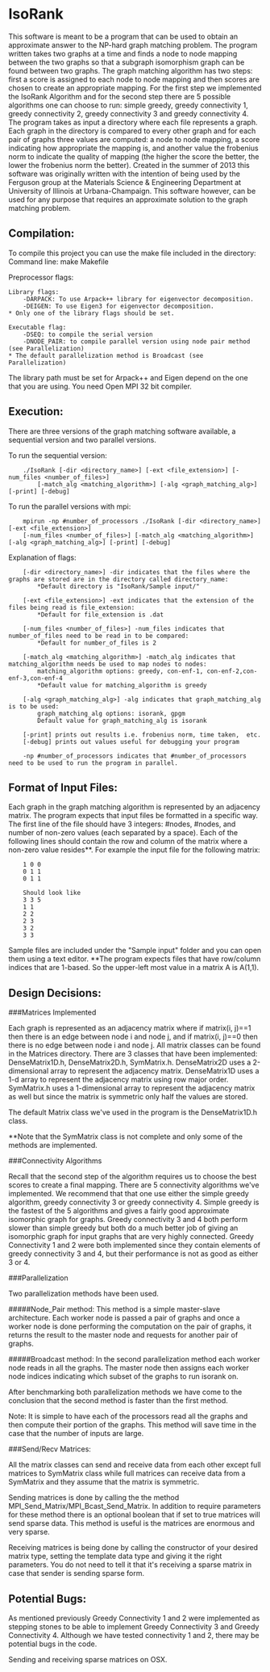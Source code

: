 IsoRank
=======

This software is meant to be a program that can be used to obtain an approximate answer to the NP-hard graph matching problem. 
The program written takes two graphs at a time and finds a node to node mapping between the two graphs so that a subgraph
isomorphism graph can be found between two graphs. The graph matching algorithm has two steps: first a score is assigned to
each node to node mapping and then scores are chosen to create an appropriate mapping. For the first step we implemented
the IsoRank Algorithm and for the second step there are 5 possible algorithms one can choose to run: simple greedy,
greedy connectivity 1, greedy connectivity 2, greedy connectivity 3 and greedy connectivity 4. The program takes as input
a directory where each file represents a graph. Each graph in the directory is compared to every other graph and for each pair of
graphs three values are computed: a node to node mapping, a score indicating how appropriate the mapping is, and another value the frobenius norm to indicate the quality of mapping (the higher the score the better, the lower the frobenius norm the better).
Created in the summer of 2013 this software was originally written with the intention of being used by the Ferguson group at the
Materials Science & Engineering Department at University of Illinois at Urbana-Champaign. This software however, can be used for any purpose that requires an approximate solution to the graph matching problem.     


Compilation:
------------

To compile this project you can use the make file included in the directory:
Command line:
make Makefile

Preprocessor flags: 

	Library flags:
		-DARPACK: To use Arpack++ library for eigenvector decomposition.
		-DEIGEN: To use Eigen3 for eigenvector decomposition.
	* Only one of the library flags should be set.

	Executable flag:
		-DSEQ: to compile the serial version
		-DNODE_PAIR: to compile parallel version using node pair method (see Parallelization)
	* The default parallelization method is Broadcast (see Parallelization)

The library path must be set for Arpack++ and Eigen depend on the one that you are using.
You need Open MPI 32 bit compiler.


Execution:
----------

There are three versions of the graph matching software available, a sequential version and two parallel versions. 

To run the sequential version: 

		./IsoRank [-dir <directory_name>] [-ext <file_extension>] [-num_files <number_of_files>] 
			[-match_alg <matching_algorithm>] [-alg <graph_matching_alg>] [-print] [-debug]

To run the parallel versions with mpi:

		mpirun -np #number_of_processors ./IsoRank [-dir <directory_name>] [-ext <file_extension>] 
		[-num_files <number_of_files>] [-match_alg <matching_algorithm>] [-alg <graph_matching_alg>] [-print] [-debug]

Explanation of flags:

		[-dir <directory_name>] -dir indicates that the files where the graphs are stored are in the directory called directory_name:
			*Default directory is "IsoRank/Sample input/"

		[-ext <file_extension>] -ext indicates that the extension of the files being read is file_extension:
			*Default for file_extension is .dat

		[-num_files <number_of_files>] -num_files indicates that number_of_files need to be read in to be compared:
			*Default for number_of_files is 2

		[-match_alg <matching_algorithm>] -match_alg indicates that matching_algorithm needs be used to map nodes to nodes:
			matching_algorithm options: greedy, con-enf-1, con-enf-2,con-enf-3,con-enf-4
			*Default value for matching_algorithm is greedy

		[-alg <graph_matching_alg>] -alg indicates that graph_matching_alg is to be used:
			graph_matching_alg options: isorank, gpgm
			Default value for graph_matching_alg is isorank

		[-print] prints out results i.e. frobenius norm, time taken,  etc.
		[-debug] prints out values useful for debugging your program

		-np #number_of_processors indicates that #number_of_processors need to be used to run the program in parallel.


Format of Input Files:
----------------------

Each graph in the graph matching algorithm is represented by an adjacency matrix. The program expects that input files be formatted in a specific way. The first
line of the file should have 3 integers: #nodes, #nodes, and number of non-zero values (each separated by a space). Each of the following lines should contain
the row and column of the matrix where a non-zero value resides**. For example the input file for the following matrix:

		1 0 0
		0 1 1
		0 1 1 

		Should look like
		3 3 5
		1 1
		2 2
		2 3
		3 2
		3 3

Sample files are included under the "Sample input" folder and you can open them using a text editor.
**The program expects files that have row/column indices that are 1-based. So the upper-left most value in a matrix A is A(1,1).  


Design Decisions: 
-----------------


###Matrices Implemented 

Each graph is represented as an adjacency matrix where if matrix(i, j)==1 then there is an edge between node i and node j, and if 
matrix(i, j)==0 then there is no edge between node i and node j. All matrix classes can be found in the Matrices directory. There 
are 3 classes that have been implemented: DenseMatrix1D.h, DenseMatrix2D.h, SymMatrix.h. DenseMatrix2D
uses a 2-dimensional array to represent the adjacency matrix. DenseMatrix1D uses a 1-d array to represent the adjacency matrix using 
row major order. SymMatrix.h uses a 1-dimensional array to represent the adjacency matrix as well but since the matrix is symmetric only half the values are stored. 

The default Matrix class we've used in the program is the DenseMatrix1D.h class.

**Note that the SymMatrix class is not complete and only some of the methods are implemented.

###Connectivity Algorithms

Recall that the second step of the algorithm requires us to choose the best scores to create a final mapping. There are 5 connectivity
algorithms we've implemented. We recommend that that one use either the simple greedy algorithm, greedy connectivity 3 or greedy connectivity 4. 
Simple greedy is the fastest of the 5 algorithms and gives a fairly good approximate isomorphic graph for graphs. Greedy connectivity 3 and 4
both perform slower than simple greedy but both do a much better job of giving an isomorphic graph for input graphs that are very highly
connected. Greedy Connectivity 1 and 2 were both implemented since they contain elements of greedy connectivity 3 and 4, but their performance is
not as good as either 3 or 4. 


###Parallelization

Two parallelization methods have been used. 

#####Node_Pair method:
This method is a simple master-slave architecture. Each worker node is passed a pair of graphs and once a worker node
is done performing the computation on the pair of graphs, it returns the result to the master node and requests for another pair of graphs. 


#####Broadcast method:
In the second parallelization method each worker node reads in all the graphs. The master node then assigns each worker node indices indicating which subset 
of the graphs to run isorank on.

After benchmarking both parallelization methods we have come to the conclusion that the second method is faster than the first method.  

Note: It is simple to have each of the processors read all the graphs and then compute their portion of the graphs. This method will save time in the case that the number of inputs are large.

###Send/Recv Matrices:

All the matrix classes can send and receive data from each other except full matrices to SymMatrix class while full matrices can receive data from a SymMatrix and they assume that the matrix is symmetric. 

Sending matrices is done by calling the the method MPI_Send_Matrix/MPI_Bcast_Send_Matrix. In addition to require parameters for these method there is an optional boolean that if set to true matrices will send sparse data. This method is useful is the matrices are enormous and very sparse.

Receiving matrices is being done by calling the constructor of your desired matrix type, setting the template data type and giving it the right parameters. You do not need to tell it that it's receiving a sparse matrix in case that sender is sending sparse form.


Potential Bugs:
---------------

As mentioned previously Greedy Connectivity 1 and 2 were implemented as stepping stones to be able to implement Greedy Connectivity 3 and Greedy Connectivity 4. Although we have tested connectivity 1 and 2, there may be potential bugs in the code.

Sending and receiving sparse matrices on OSX. 


